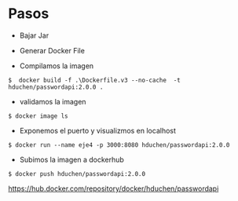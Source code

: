 # Pasos 

* Bajar Jar

* Generar Docker File

* Compilamos la imagen 
```
$  docker build -f .\Dockerfile.v3 --no-cache  -t hduchen/passwordapi:2.0.0 . 
```
* validamos la imagen 
```
$ docker image ls
```
* Exponemos el puerto y visualizmos en localhost
```
$ docker run --name eje4 -p 3000:8080 hduchen/passwordapi:2.0.0
```
* Subimos la imagen a dockerhub
```
$ docker push hduchen/passwordapi:2.0.0    
```
https://hub.docker.com/repository/docker/hduchen/passwordapi

